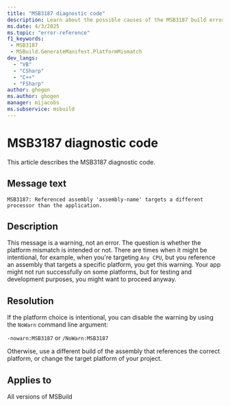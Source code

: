```yaml
---
title: "MSB3187 diagnostic code"
description: Learn about the possible causes of the MSB3187 build error and get troubleshooting tips.
ms.date: 4/3/2025
ms.topic: "error-reference"
f1_keywords:
 - MSB3187
 - MSBuild.GenerateManifest.PlatformMismatch
dev_langs:
  - "VB"
  - "CSharp"
  - "C++"
  - "FSharp"
author: ghogen
ms.author: ghogen
manager: mijacobs
ms.subservice: msbuild
---
```


# MSB3187 diagnostic code

<!-- :::ErrorDefinitionDescription::: -->
<!-- :::editable-content name="introDescription"::: -->
This article describes the MSB3187 diagnostic code.
<!-- :::editable-content-end::: -->

## Message text

`MSB3187: Referenced assembly 'assembly-name' targets a different processor than the application.`

<!-- :::editable-content name="postOutputDescription"::: -->
## Description

This message is a warning, not an error. The question is whether the platform mismatch is intended or not. There are times when it might be intentional, for example, when you're targeting `Any CPU`, but you reference an assembly that targets a specific platform, you get this warning. Your app might not run successfully on some platforms, but for testing and development purposes, you might want to proceed anyway.

## Resolution

If the platform choice is intentional, you can disable the warning by using the `NoWarn` command line argument:

`-nowarn:MSB3187` or `/NoWarn:MSB3187`

Otherwise, use a different build of the assembly that references the correct platform, or change the target platform of your project.

<!-- :::editable-content-end::: -->
<!-- :::ErrorDefinitionDescription-end::: -->

## Applies to

All versions of MSBuild
